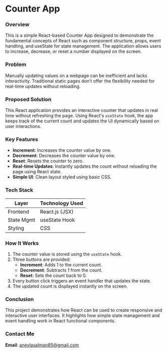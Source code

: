 # Counter App
### **Overview**

This is a simple React-based Counter App designed to demonstrate the fundamental concepts of React such as component structure, props, event handling, and useState for state management. The application allows users to increase, decrease, or reset a number displayed on the screen.



### **Problem**

Manually updating values on a webpage can be inefficient and lacks interactivity. Traditional static pages don’t offer the flexibility needed for real-time updates without reloading.



### **Proposed Solution**

This React application provides an interactive counter that updates in real time without refreshing the page. Using React's `useState` hook, the app keeps track of the current count and updates the UI dynamically based on user interactions.



### **Key Features**

-  **Increment**: Increases the counter value by one.
-  **Decrement**: Decreases the counter value by one.
-  **Reset**: Resets the counter to zero.
-  **Real-time Updates**: Instantly updates the count without reloading the page using React state.
-  **Simple UI**: Clean layout styled using basic CSS.



### **Tech Stack**

| Layer       | Technology Used   |
|-------------|--------------------|
| Frontend    | React.js (JSX)     |
| State Mgmt  | useState Hook       |
| Styling     | CSS                |



### **How It Works**

1. The counter value is stored using the `useState` hook.
2. Three buttons are provided:
   - **Increment**: Adds 1 to the current count.
   - **Decrement**: Subtracts 1 from the count.
   - **Reset**: Sets the count back to 0.
3. Every button click triggers an event handler that updates the state.
4. The updated count is displayed instantly on the screen.



### **Conclusion**

This project demonstrates how React can be used to create responsive and interactive user interfaces. It highlights how simple state management and event handling work in React functional components.


### **Contact Me**
 **Email**: aneylasalman85@gmail.com
